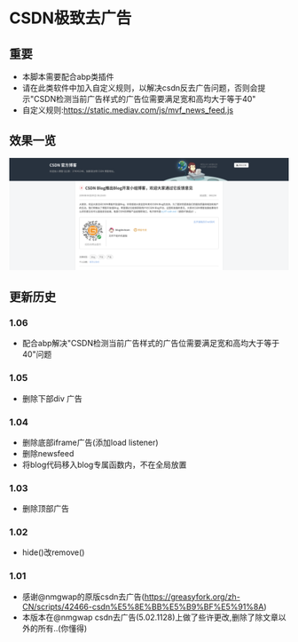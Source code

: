 # CSDN极致去广告
## 重要
- 本脚本需要配合abp类插件
- 请在此类软件中加入自定义规则，以解决csdn反去广告问题，否则会提示"CSDN检测当前广告样式的广告位需要满足宽和高均大于等于40"
- 自定义规则:https://static.mediav.com/js/mvf_news_feed.js
## 效果一览
![预览](https://raw.githubusercontent.com/Azero-NG/csdnRemoveAd/master/preview.png)
## 更新历史
### 1.06
- 配合abp解决"CSDN检测当前广告样式的广告位需要满足宽和高均大于等于40"问题
### 1.05
- 删除下部div 广告
### 1.04
- 删除底部iframe广告(添加load listener)
- 删除newsfeed
- 将blog代码移入blog专属函数内，不在全局放置
### 1.03
- 删除顶部广告
### 1.02
- hide()改remove()
### 1.01
- 感谢@nmgwap的原版csdn去广告(https://greasyfork.org/zh-CN/scripts/42466-csdn%E5%8E%BB%E5%B9%BF%E5%91%8A)
- 本版本在@nmgwap csdn去广告(5.02.1128)上做了些许更改,删除了除文章以外的所有..(你懂得)
